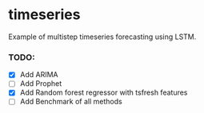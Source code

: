 # timeseries

Example of multistep timeseries forecasting using LSTM.

### TODO:

- [x] Add ARIMA
- [ ] Add Prophet
- [x] Add Random forest regressor with tsfresh features
- [ ] Add Benchmark of all methods
